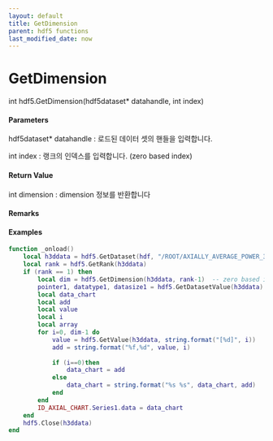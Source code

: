 ```yaml
---
layout: default
title: GetDimension
parent: hdf5 functions
last_modified_date: now
---
```


# GetDimension

int hdf5.GetDimension\(hdf5dataset* datahandle, int index\)

#### Parameters

hdf5dataset* datahandle : 로드된 데이터 셋의 핸들을 입력합니다.

int index : 랭크의 인덱스를 입력합니다. (zero based index)

#### Return Value

int dimension : dimension 정보를 반환합니다

#### Remarks



#### Examples

```lua
function _onload()
	local h3ddata = hdf5.GetDataset(hdf, "/ROOT/AXIALLY_AVERAGE_POWER_3D")
	local rank = hdf5.GetRank(h3ddata)
	if (rank == 1) then
		local dim = hdf5.GetDimension(h3ddata, rank-1)  -- zero based index
		pointer1, datatype1, datasize1 = hdf5.GetDatasetValue(h3ddata)
		local data_chart
		local add
		local value
		local i
		local array
		for i=0, dim-1 do
			value = hdf5.GetValue(h3ddata, string.format("[%d]", i))
			add = string.format("%f,%d", value, i)
			
			if (i==0)then
				data_chart = add
			else
				data_chart = string.format("%s %s", data_chart, add)
			end
		end
		ID_AXIAL_CHART.Series1.data = data_chart
	end
	hdf5.Close(h3ddata) 
end

```
